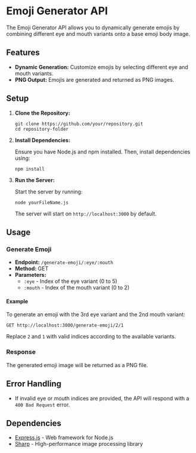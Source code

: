 # Emoji Generator API

The Emoji Generator API allows you to dynamically generate emojis by combining different eye and mouth variants onto a base emoji body image.

## Features

- **Dynamic Generation:** Customize emojis by selecting different eye and mouth variants.
- **PNG Output:** Emojis are generated and returned as PNG images.

## Setup

1. **Clone the Repository:**

   ```
   git clone https://github.com/your/repository.git
   cd repository-folder
   ```

2. **Install Dependencies:**

   Ensure you have Node.js and npm installed. Then, install dependencies using:

   ```
   npm install
   ```

3. **Run the Server:**

   Start the server by running:

   ```
   node yourFileName.js
   ```

   The server will start on `http://localhost:3000` by default.

## Usage

### Generate Emoji

- **Endpoint:** `/generate-emoji/:eye/:mouth`
- **Method:** GET
- **Parameters:**
  - `:eye` - Index of the eye variant (0 to 5)
  - `:mouth` - Index of the mouth variant (0 to 2)

#### Example

To generate an emoji with the 3rd eye variant and the 2nd mouth variant:

```
GET http://localhost:3000/generate-emoji/2/1
```

Replace `2` and `1` with valid indices according to the available variants.

### Response

The generated emoji image will be returned as a PNG file.

## Error Handling

- If invalid eye or mouth indices are provided, the API will respond with a `400 Bad Request` error.

## Dependencies

- [Express.js](https://expressjs.com/) - Web framework for Node.js
- [Sharp](https://sharp.pixelplumbing.com/) - High-performance image processing library


